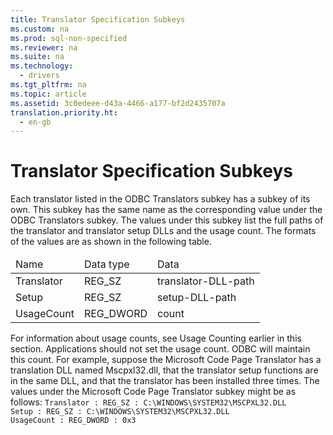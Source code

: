 ```yaml
---
title: Translator Specification Subkeys
ms.custom: na
ms.prod: sql-non-specified
ms.reviewer: na
ms.suite: na
ms.technology: 
  - drivers
ms.tgt_pltfrm: na
ms.topic: article
ms.assetid: 3c0edeee-d43a-4466-a177-bf2d2435707a
translation.priority.ht: 
  - en-gb
---
```

# Translator Specification Subkeys
<?xml version="1.0" encoding="utf-8"?>
<developerConceptualDocument xmlns="http://ddue.schemas.microsoft.com/authoring/2003/5" xmlns:xlink="http://www.w3.org/1999/xlink" xmlns:xsi="http://www.w3.org/2001/XMLSchema-instance" xsi:schemaLocation="http://ddue.schemas.microsoft.com/authoring/2003/5 http://dduestorage.blob.core.windows.net/ddueschema/developer.xsd">
  <introduction>
    <para>Each translator listed in the ODBC Translators subkey has a subkey of its own. This subkey has the same name as the corresponding value under the ODBC Translators subkey. The values under this subkey list the full paths of the translator and translator setup DLLs and the usage count. The formats of the values are as shown in the following table.</para>
    <table xmlns:caps="http://schemas.microsoft.com/build/caps/2013/11">
      <thead>
        <tr>
          <TD>
            <para>Name</para>
          </TD>
          <TD>
            <para>Data type</para>
          </TD>
          <TD>
            <para>Data</para>
          </TD>
        </tr>
      </thead>
      <tbody>
        <tr>
          <TD>
            <para>Translator</para>
          </TD>
          <TD>
            <para>REG_SZ</para>
          </TD>
          <TD>
            <para>
              <legacyItalic>translator-DLL-path</legacyItalic>
            </para>
          </TD>
        </tr>
        <tr>
          <TD>
            <para>Setup</para>
          </TD>
          <TD>
            <para>REG_SZ</para>
          </TD>
          <TD>
            <para>
              <legacyItalic>setup-DLL-path</legacyItalic>
            </para>
          </TD>
        </tr>
        <tr>
          <TD>
            <para>UsageCount</para>
          </TD>
          <TD>
            <para>REG_DWORD</para>
          </TD>
          <TD>
            <para>
              <legacyItalic>count</legacyItalic>
            </para>
          </TD>
        </tr>
      </tbody>
    </table>
    <para>For information about usage counts, see <legacyLink xlink:href="0678aee9-8256-463c-89dd-77b1a0dfdd60">Usage Counting</legacyLink> earlier in this section.</para>
    <para>Applications should not set the usage count. ODBC will maintain this count.</para>
    <para>For example, suppose the Microsoft Code Page Translator has a translation DLL named Mscpxl32.dll, that the translator setup functions are in the same DLL, and that the translator has been installed three times. The values under the Microsoft Code Page Translator subkey might be as follows:</para>
    <code>Translator : REG_SZ : C:\WINDOWS\SYSTEM32\MSCPXL32.DLL
Setup : REG_SZ : C:\WINDOWS\SYSTEM32\MSCPXL32.DLL
UsageCount : REG_DWORD : 0x3</code>
  </introduction>
  <relatedTopics />
</developerConceptualDocument>